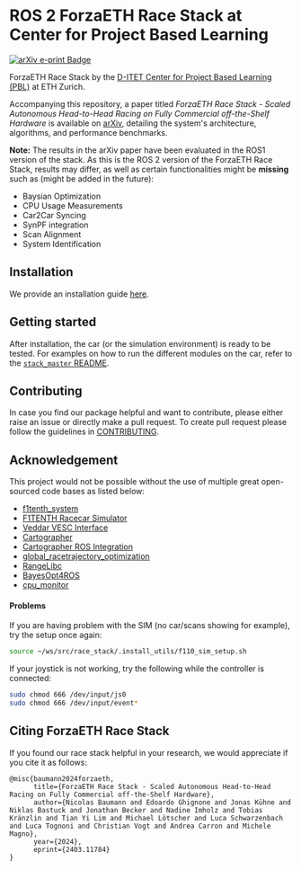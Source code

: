 # ROS 2 ForzaETH Race Stack at Center for Project Based Learning

<a href="https://arxiv.org/abs/2403.11784">
    <img src="https://img.shields.io/badge/arXiv.org-2403.11784-b31b1b" alt="arXiv e-print Badge">
</a>

ForzaETH Race Stack by the [D-ITET Center for Project Based Learning (PBL)](https://pbl.ee.ethz.ch/) at ETH Zurich. 

Accompanying this repository, a paper titled *ForzaETH Race Stack - Scaled Autonomous Head-to-Head Racing on Fully Commercial off-the-Shelf Hardware* is available on [arXiv](https://arxiv.org/abs/2403.11784), detailing the system's architecture, algorithms, and performance benchmarks.

**Note:** The results in the arXiv paper have been evaluated in the ROS1 version of the stack. As this is the ROS 2 version of the ForzaETH Race Stack, results may differ, as well as certain functionalities might be **missing** such as (might be added in the future):
- Baysian Optimization
- CPU Usage Measurements
- Car2Car Syncing
- SynPF integration
- Scan Alignment
- System Identification

## Installation

We provide an installation guide [here](.docker_utils/README.md). 

## Getting started

After installation, the car (or the simulation environment) is ready to be tested. For examples on how to run the different modules on the car, refer to the [`stack_master` README](./stack_master/README.md).

## Contributing

In case you find our package helpful and want to contribute, please either raise an issue or directly make a pull request. To create pull request please follow the guidelines in [CONTRIBUTING](./CONTRIBUTING.md).

## Acknowledgement
This project would not be possible without the use of multiple great open-sourced code bases as listed below:

- [f1tenth_system](https://github.com/f1tenth/f1tenth_system)
- [F1TENTH Racecar Simulator](https://github.com/f1tenth/f1tenth_simulator)
- [Veddar VESC Interface](https://github.com/f1tenth/vesc)
- [Cartographer](https://github.com/cartographer-project/cartographer)
- [Cartographer ROS Integration](https://github.com/cartographer-project/cartographer_ros)
- [global_racetrajectory_optimization](https://github.com/TUMFTM/global_racetrajectory_optimization)
- [RangeLibc](https://github.com/kctess5/range_libc)
- [BayesOpt4ROS](https://github.com/IntelligentControlSystems/bayesopt4ros)
- [cpu_monitor](https://github.com/alspitz/cpu_monitor)

#### Problems
If you are having problem with the SIM (no car/scans showing for example), try the setup once again:
```bash
source ~/ws/src/race_stack/.install_utils/f110_sim_setup.sh
```

If your joystick is not working, try the following while the controller is connected:
```bash
sudo chmod 666 /dev/input/js0
sudo chmod 666 /dev/input/event*
```

## Citing ForzaETH Race Stack

If you found our race stack helpful in your research, we would appreciate if you cite it as follows:
```
@misc{baumann2024forzaeth,
      title={ForzaETH Race Stack - Scaled Autonomous Head-to-Head Racing on Fully Commercial off-the-Shelf Hardware}, 
      author={Nicolas Baumann and Edoardo Ghignone and Jonas Kühne and Niklas Bastuck and Jonathan Becker and Nadine Imholz and Tobias Kränzlin and Tian Yi Lim and Michael Lötscher and Luca Schwarzenbach and Luca Tognoni and Christian Vogt and Andrea Carron and Michele Magno},
      year={2024},
      eprint={2403.11784}
}
```
